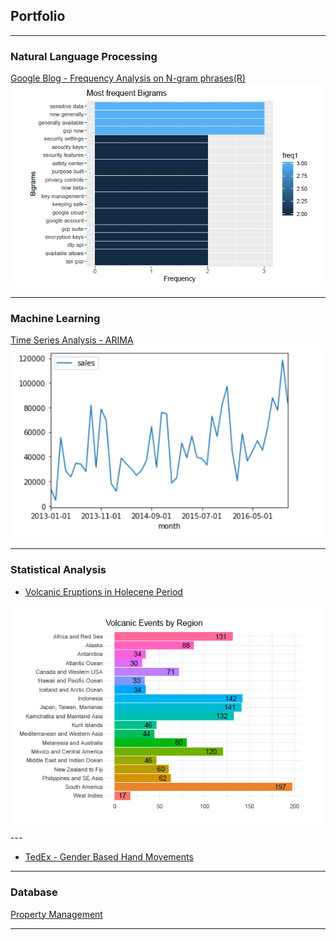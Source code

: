 ## Portfolio

---

### Natural Language Processing 

[Google Blog - Frequency Analysis on N-gram phrases(R)](/sample_page)
<img src="images/google_blog.PNG?raw=true"/>

---

### Machine Learning 

[Time Series Analysis - ARIMA](/pdf/sample_presentation.pdf)
<img src="images/time_series.PNG?raw=true"/>

---

### Statistical Analysis

- [Volcanic Eruptions in Holecene Period](http://example.com/)
<img src="images/volcano.PNG?raw=true"/>
---

- [TedEx - Gender Based Hand Movements](http://example.com/)
---

### Database

[Property Management](/pdf/sample_presentation.pdf)

---


